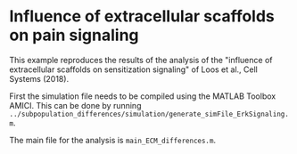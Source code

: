 # Influence of extracellular scaffolds on pain signaling

This example reproduces the results of the analysis of the "influence of extracellular scaffolds on sensitization signaling" of Loos et al., Cell Systems (2018).

First the simulation file needs to be compiled using the MATLAB Toolbox AMICI. This can be done by running
`../subpopulation_differences/simulation/generate_simFile_ErkSignaling.m`.

The main file for the analysis is `main_ECM_differences.m`.



